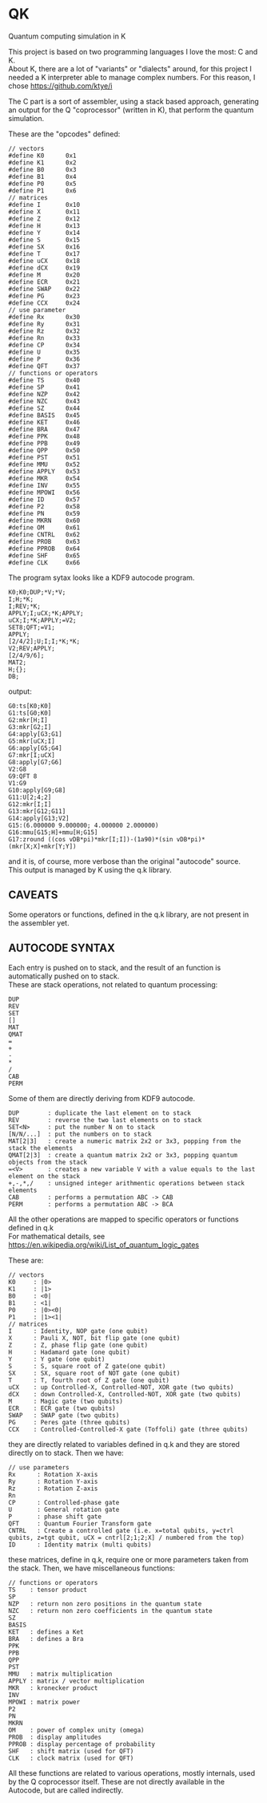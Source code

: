 # QK
Quantum computing simulation in K

This project is based on two programming languages I love the most: C and K.  
About K, there are a lot of "variants" or "dialects" around, for this project I needed a K interpreter able to manage complex numbers.
For this reason, I chose https://github.com/ktye/i

The C part is a sort of assembler, using a stack based approach, generating an output for the Q "coprocessor" (written in K), that perform the quantum simulation.

These are the "opcodes" defined:


    // vectors
    #define K0      0x1
    #define K1      0x2
    #define B0      0x3
    #define B1      0x4
    #define P0      0x5
    #define P1      0x6
    // matrices
    #define I       0x10
    #define X       0x11
    #define Z       0x12
    #define H       0x13
    #define Y       0x14
    #define S       0x15
    #define SX      0x16
    #define T       0x17
    #define uCX     0x18
    #define dCX     0x19
    #define M       0x20
    #define ECR     0x21
    #define SWAP    0x22
    #define PG      0x23
    #define CCX     0x24
    // use parameter
    #define Rx      0x30
    #define Ry      0x31
    #define Rz      0x32
    #define Rn      0x33
    #define CP      0x34
    #define U       0x35
    #define P       0x36
    #define QFT     0x37
    // functions or operators
    #define TS      0x40
    #define SP      0x41
    #define NZP     0x42
    #define NZC     0x43
    #define SZ      0x44
    #define BASIS   0x45
    #define KET     0x46
    #define BRA     0x47
    #define PPK     0x48
    #define PPB     0x49
    #define QPP     0x50
    #define PST     0x51
    #define MMU     0x52
    #define APPLY   0x53
    #define MKR     0x54
    #define INV     0x55
    #define MPOWI   0x56
    #define ID      0x57
    #define P2      0x58
    #define PN      0x59
    #define MKRN    0x60
    #define OM      0x61
    #define CNTRL   0x62
    #define PROB    0x63
    #define PPROB   0x64
    #define SHF     0x65
    #define CLK     0x66

The program sytax looks like a KDF9 autocode program.

    K0;K0;DUP;*V;*V;
    I;H;*K;
    I;REV;*K;
    APPLY;I;uCX;*K;APPLY;
    uCX;I;*K;APPLY;=V2;
    SET8;QFT;=V1;
    APPLY;
    [2/4/2];U;I;I;*K;*K;
    V2;REV;APPLY;
    [2/4/9/6];
    MAT2;
    H;{};
    DB;

output:

    G0:ts[K0;K0]
    G1:ts[G0;K0]
    G2:mkr[H;I]
    G3:mkr[G2;I]
    G4:apply[G3;G1]
    G5:mkr[uCX;I]
    G6:apply[G5;G4]
    G7:mkr[I;uCX]
    G8:apply[G7;G6]
    V2:G8
    G9:QFT 8
    V1:G9
    G10:apply[G9;G8]
    G11:U[2;4;2]
    G12:mkr[I;I]
    G13:mkr[G12;G11]
    G14:apply[G13;V2]
    G15:(6.000000 9.000000; 4.000000 2.000000)
    G16:mmu[G15;H]+mmu[H;G15]
    G17:zround ((cos vDB*pi)*mkr[I;I])-(1a90)*(sin vDB*pi)*(mkr[X;X]+mkr[Y;Y])

and it is, of course, more verbose than the original "autocode" source.  
This output is managed by K using the q.k library. 

## CAVEATS

Some operators or functions, defined in the q.k library, are not present in the assembler yet.

## AUTOCODE SYNTAX

Each entry is pushed on to stack, and the result of an function is automatically pushed on to stack.  
These are stack operations, not related to quantum processing:

    DUP
    REV
    SET
    []
    MAT
    QMAT
    =
    +
    -
    *
    /
    CAB
    PERM
    
Some of them are directly deriving from KDF9 autocode.  

    DUP        : duplicate the last element on to stack
    REV        : reverse the two last elements on to stack
    SET<N>     : put the number N on to stack
    [N/N/...]  : put the numbers on to stack
    MAT[2|3]   : create a numeric matrix 2x2 or 3x3, popping from the stack the elements
    QMAT[2|3]  : create a quantum matrix 2x2 or 3x3, popping quantum objects from the stack
    =<V>       : creates a new variable V with a value equals to the last element on the stack
    +,-,*,/    : unsigned integer arithmentic operations between stack elements
    CAB        : performs a permutation ABC -> CAB
    PERM       : performs a permutation ABC -> BCA

All the other operations are mapped to specific operators or functions defined in q.k  
For mathematical details, see https://en.wikipedia.org/wiki/List_of_quantum_logic_gates

These are:

    // vectors
    K0     : |0> 
    K1     : |1> 
    B0     : <0| 
    B1     : <1| 
    P0     : |0><0|
    P1     : |1><1| 
    // matrices
    I      : Identity, NOP gate (one qubit) 
    X      : Pauli X, NOT, bit flip gate (one qubit)
    Z      : Z, phase flip gate (one qubit) 
    H      : Hadamard gate (one qubit) 
    Y      : Y gate (one qubit) 
    S      : S, square root of Z gate(one qubit) 
    SX     : SX, square root of NOT gate (one qubit) 
    T      : T, fourth root of Z gate (one qubit) 
    uCX    : up Controlled-X, Controlled-NOT, XOR gate (two qubits) 
    dCX    : down Controlled-X, Controlled-NOT, XOR gate (two qubits)
    M      : Magic gate (two qubits)
    ECR    : ECR gate (two qubits)
    SWAP   : SWAP gate (two qubits) 
    PG     : Peres gate (three qubits)
    CCX    : Controlled-Controlled-X gate (Toffoli) gate (three qubits)

they are directly related to variables defined in q.k and they are stored directly on to stack.
Then we have:

    // use parameters
    Rx      : Rotation X-axis
    Ry      : Rotation Y-axis
    Rz      : Rotation Z-axis
    Rn      
    CP      : Controlled-phase gate
    U       : General rotation gate
    P       : phase shift gate
    QFT     : Quantum Fourier Transform gate
    CNTRL   : Create a controlled gate (i.e. x=total qubits, y=ctrl qubits, z=tgt qubit, uCX = cntrl[2;1;2;X] / numbered from the top)
    ID      : Identity matrix (multi qubits)

these matrices, define in q.k, require one or more parameters taken from the stack.
Then, we have miscellaneous functions:

    // functions or operators
    TS    : tensor product
    SP     
    NZP   : return non zero positions in the quantum state 
    NZC   : return non zero coefficients in the quantum state  
    SZ      
    BASIS   
    KET   : defines a Ket  
    BRA   : defines a Bra  
    PPK     
    PPB     
    QPP     
    PST     
    MMU   : matrix multiplication 
    APPLY : matrix / vector multiplication  
    MKR   : kronecker product 
    INV     
    MPOWI : matrix power 
    P2      
    PN      
    MKRN    
    OM    : power of complex unity (omega)  
    PROB  : display amplitudes
    PPROB : display percentage of probability 
    SHF   : shift matrix (used for QFT)
    CLK   : clock matrix (used for QFT)

All these functions are related to various operations, mostly internals, used by the Q coprocessor itself. These are not directly available in the Autocode, but are called indirectly.


